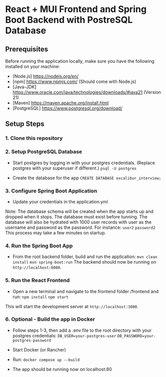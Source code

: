 # React + MUI Frontend and Spring Boot Backend with PostreSQL Database

## Prerequisites

Before running the application locally, make sure you have the following installed on your machine:

- [Node.js] https://nodejs.org/en/
- [npm] https://www.npmjs.com/ (Should come with Node.js)
- [Java-JDK] https://www.oracle.com/java/technologies/downloads/#java21 (Version 21)
- [Maven] https://maven.apache.org/install.html 
- [PostgreSQL] https://www.postgresql.org/download/


## Setup Steps

### 1. Clone this repository

### 2. Setup PostgreSQL Database
- Start postgres by logging in with your postgres credentials. (Replace postgres with your superuser if different.)
```psql -U postgres```

- Create the database for the app
```CREATE DATABASE excalibur_interview;```

### 3. Configure Spring Boot Application
- Update your credentials in the application.yml

Note: The database schema will be created when the app starts up and dropped when it stops. The database must exist before tunning. The database will also be hydrated with 1000 user records with user<number> as the username and password<number> as the password. For instance:
```user2```
```password2```
This process may take a few minutes on startup.

### 4. Run the Spring Boot App
- From the root backend folder, build and run the application:
```mvn clean install```
```mvn spring-boot:run```
The backend should now be running on ```http://localhost:8080```.

### 5. Run the React Frontend
- Open a new terminal and navigate to the frontend folder /frontend and run:
```npm install```
```npm start```

This will start the development server at ```http://localhost:3000```.

### 6. Optional - Build the app in Docker
- Follow steps 1-3, then add a .env file to the root directory with your postgres credentials:
```DB_USER=your-postgres-user```
```DB_PASSWORD=your-postgres-password```

- Start Docker (or Rancher)
- Run:
```docker compose up --build```
- The app should be running now on localhost:80
